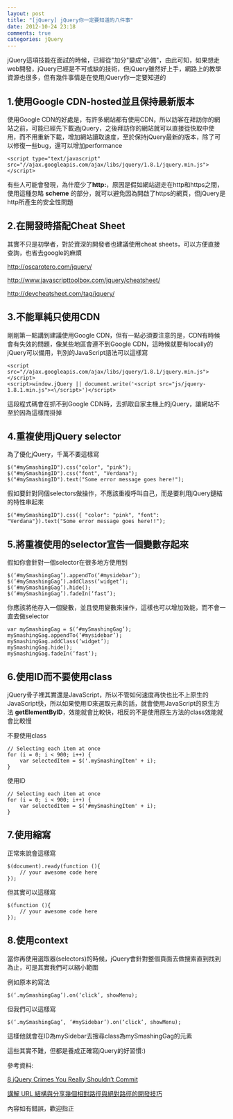 ```yaml
---
layout: post
title: "[jQuery] jQuery你一定要知道的八件事"
date: 2012-10-24 23:18
comments: true
categories: jQuery
---
```


jQuery這項技能在面試的時候，已經從"加分"變成"必備"，由此可知，如果想走web開發，jQuery已經是不可或缺的技術，但jQuery雖然好上手，網路上的教學資源也很多，但有幾件事情是在使用jQuery你一定要知道的

<!--more-->

## 1.使用Google CDN-hosted並且保持最新版本

使用Google CDN的好處是，有許多網站都有使用CDN，所以訪客在拜訪你的網站之前，可能已經先下載過jQuery，之後拜訪你的網站就可以直接從快取中使用，而不用重新下載，增加網站讀取速度，至於保持jQuery最新的版本，除了可以修復一些bug，還可以增加performance

	<script type="text/javascript" src="//ajax.googleapis.com/ajax/libs/jquery/1.8.1/jquery.min.js"></script>
	
有些人可能會發現，為什麼少了**http:**，原因是假如網站遊走在http和https之間，使用這種忽略 **scheme** 的部分，就可以避免因為開啟了https的網頁，但jQuery是http所產生的安全性問題

## 2.在開發時搭配Cheat Sheet

其實不只是初學者，對於資深的開發者也建議使用cheat sheets，可以方便直接查詢，也省去google的麻煩

<a href="http://oscarotero.com/jquery/" target="_blank">http://oscarotero.com/jquery/</a>

<a href="http://www.javascripttoolbox.com/jquery/cheatsheet/" target="_blank">http://www.javascripttoolbox.com/jquery/cheatsheet/</a>

<a href="http://devcheatsheet.com/tag/jquery/" target="_blank">http://devcheatsheet.com/tag/jquery/</a>

## 3.不能單純只使用CDN

剛剛第一點講到建議使用Google CDN，但有一點必須要注意的是，CDN有時候會有失效的問題，像某些地區會連不到Google CDN，這時候就要有locally的jQuery可以備用，判別的JavaScript語法可以這樣寫

	<script src="//ajax.googleapis.com/ajax/libs/jquery/1.8.1/jquery.min.js"></script>
	<script>window.jQuery || document.write('<script src="js/jquery-1.8.1.min.js"><\/script>')</script>
	
這段程式碼會在抓不到Google CDN時，去抓取自家主機上的jQuery，讓網站不至於因為這樣而掛掉

## 4.重複使用jQuery selector

為了優化jQuery，千萬不要這樣寫

	$("#mySmashingID").css("color", "pink");
	$("#mySmashingID").css("font", "Verdana");
	$("#mySmashingID").text("Some error message goes here!");
	
假如要針對同個selectors做操作，不應該重複呼叫自己，而是要利用jQuery鏈結的特性串起來

	$("#mySmashingID").css({ "color": "pink", "font": "Verdana"}).text("Some error message goes here!!");
	
## 5.將重複使用的selector宣告一個變數存起來

假如你會針對一個selector在很多地方使用到

	$(‘#mySmashingGag’).appendTo(‘#mysidebar’);
	$(‘#mySmashingGag’).addClass(‘widget’);
	$(‘#mySmashingGag’).hide();
	$(‘#mySmashingGag’).fadeIn(‘fast’);
	
你應該將他存入一個變數，並且使用變數來操作，這樣也可以增加效能，而不會一直去做selector

	var mySmashingGag = $(‘#mySmashingGag’);
	mySmashingGag.appendTo(‘#mysidebar’);
	mySmashingGag.addClass(‘widget’);
	mySmashingGag.hide();
	mySmashingGag.fadeIn(‘fast’);
	
## 6.使用ID而不要使用class

jQuery骨子裡其實還是JavaScript，所以不管如何速度再快也比不上原生的JavaScript快，所以如果使用ID來選取元素的話，就會使用JavaScript的原生方法 **getElementByID**，效能就會比較快，相反的不是使用原生方法的class效能就會比較慢

不要使用class

	// Selecting each item at once
	for (i = 0; i < 900; i++) {
		var selectedItem = $('.mySmashingItem' + i);
	}
	
使用ID

	// Selecting each item at once
	for (i = 0; i < 900; i++) {
		var selectedItem = $('#mySmashingItem' + i);
	}
	
## 7.使用縮寫

正常來說會這樣寫

	$(document).ready(function (){
		// your awesome code here
	});
	
但其實可以這樣寫

	$(function (){
		// your awesome code here
	});
	
## 8.使用context

當你再使用選取器(selectors)的時候，jQuery會針對整個頁面去做搜索直到找到為止，可是其實我們可以縮小範圍

例如原本的寫法

	$(‘.mySmashingGag’).on(‘click’, showMenu);
	
但我們可以這樣寫

	$(‘.mySmashingGag’, ‘#mySidebar’).on(‘click’, showMenu);
	
這樣他就會在ID為mySidebar去搜尋class為mySmashingGag的元素

這些其實不難，但都是養成正確寫jQuery的好習慣:)

參考資料:

<a href="http://smashinghub.com/8-jquery-crimes-you-really-shouldnt-commit.htm" target="_blank">8 jQuery Crimes You Really Shouldn’t Commit</a>

<a href="http://blog.miniasp.com/post/2008/10/19/URL-URI-Description-and-usage-tips.aspx" target="_blank">講解 URL 結構與分享幾個相對路徑與絕對路徑的開發技巧 </a>

內容如有錯誤，歡迎指正